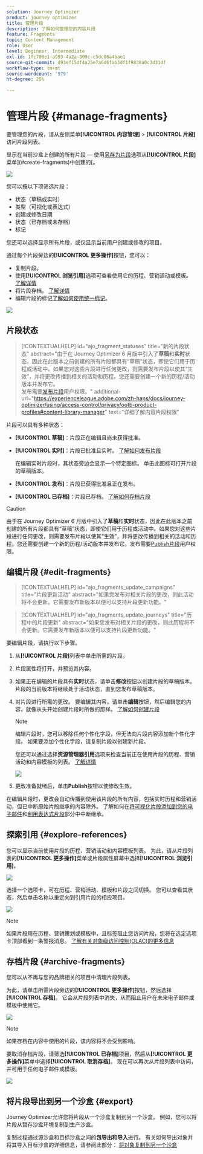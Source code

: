 ```yaml
---
solution: Journey Optimizer
product: journey optimizer
title: 管理片段
description: 了解如何管理您的内容片段
feature: Fragments
topic: Content Management
role: User
level: Beginner, Intermediate
exl-id: 1fc708e1-a993-4a2a-809c-c5dc08a4bae1
source-git-commit: d93ef15df4a25e7a6d6fab3df1f9838a0c3d31df
workflow-type: tm+mt
source-wordcount: '979'
ht-degree: 25%

---
```


# 管理片段 {#manage-fragments}

要管理您的片段，请从左侧菜单&#x200B;**[!UICONTROL 内容管理]** > **[!UICONTROL 片段]**&#x200B;访问片段列表。

显示在当前沙盒上创建的所有片段 — 使用[另存为片段](#save-as-fragment)选项从&#x200B;**[!UICONTROL 片段]**&#x200B;菜单](#create-fragments)中创建的[。

![](assets/fragment-list-filters.png)

您可以按以下项筛选片段：

* 状态（草稿或实时）
* 类型（可视化或表达式）
* 创建或修改日期
* 状态（已存档或未存档）
* 标记

您还可以选择显示所有片段，或仅显示当前用户创建或修改的项目。

通过每个片段旁边的&#x200B;**[!UICONTROL 更多操作]**&#x200B;按钮，您可以：

* 复制片段。
* 使用&#x200B;**[!UICONTROL 浏览引用]**&#x200B;选项可查看使用它的历程、营销活动或模板。 [了解详情](#explore-references)
* 将片段存档。 [了解详情](#archive-fragments)
* 编辑片段的标记[了解如何使用统一标记](../start/search-filter-categorize.md#tags)。

![](assets/fragment-list-more-actions.png)

## 片段状态

>[!CONTEXTUALHELP]
>id="ajo_fragment_statuses"
>title="新的片段状态"
>abstract="由于在 Journey Optimizer 6 月版中引入了&#x200B;**草稿**&#x200B;和&#x200B;**实时**&#x200B;状态，因此在此版本之前创建的所有片段都具有“草稿”状态，即使它们用于历程或活动中。如果您对这些片段进行任何更改，则需要发布片段以使其“生效”，并将更改传播到相关的活动和历程。您还需要创建一个新的历程/活动版本并发布它。<br/>发布需要<a href="https://experienceleague.adobe.com/zh-hans/docs/journey-optimizer/using/access-control/privacy/ootb-product-profiles#content-library-manage">发布片段</a>用户权限。"
>additional-url="https://experienceleague.adobe.com/zh-hans/docs/journey-optimizer/using/access-control/privacy/ootb-product-profiles#content-library-manager" text="详细了解内容片段权限"

片段可以具有多种状态：

* **[!UICONTROL 草稿]**：片段正在编辑且尚未获得批准。

* **[!UICONTROL 实时]**：片段已批准且实时。 [了解如何发布片段](../content-management/create-fragments.md#publish)

  在编辑实时片段时，其状态旁边会显示一个特定图标。 单击此图标可打开片段的草稿版本。

* **[!UICONTROL 发布]**：片段已获得批准且正在发布。
* **[!UICONTROL 已存档]**：片段已存档。 [了解如何存档片段](#archive-fragments)

>[!CAUTION]
>
>由于在 Journey Optimizer 6 月版中引入了&#x200B;**草稿**&#x200B;和&#x200B;**实时**&#x200B;状态，因此在此版本之前创建的所有片段都具有“草稿”状态，即使它们用于历程或活动中。如果您对这些片段进行任何更改，则需要发布片段以使其“生效”，并将更改传播到相关的活动和历程。您还需要创建一个新的历程/活动版本并发布它。发布需要[Publish片段](../administration/ootb-product-profiles.md#content-library-manager)用户权限。

## 编辑片段 {#edit-fragments}

>[!CONTEXTUALHELP]
>id="ajo_fragments_update_campaigns"
>title="片段更新活动"
>abstract="如果您发布对相关片段的更改，则此活动将不会更新。它需要发布新版本以便可以支持片段更新功能。"

>[!CONTEXTUALHELP]
>id="ajo_fragments_update_journeys"
>title="历程中的片段更新"
>abstract="如果您发布对相关片段的更改，则此历程将不会更新。它需要发布新版本以便可以支持片段更新功能。"

要编辑片段，请执行以下步骤。

1. 从&#x200B;**[!UICONTROL 片段]**&#x200B;列表中单击所需的片段。

1. 片段属性将打开，并预览其内容。

1. 如果正在编辑的片段具有&#x200B;**实时**&#x200B;状态，请单击&#x200B;**修改**&#x200B;按钮以创建片段的草稿版本。 片段的当前版本将继续处于活动状态，直到您发布草稿版本。

1. 对片段进行所需的更改。 要编辑其内容，请单击&#x200B;**编辑**&#x200B;按钮，然后编辑您的内容，就像从头开始创建片段时所做的那样。 [了解如何创建片段](#create-from-scratch)

   >[!NOTE]
   >
   >编辑片段时，您可以移除任何个性化字段，但无法向片段内容添加新个性化字段。 如果要添加个性化字段，请复制片段以创建新片段。

   您还可以通过选择&#x200B;**资源管理器引用**&#x200B;选项来检查当前正在使用片段的历程、营销活动和内容模板的列表。 [了解详情](#explore-references)

   ![](assets/fragment-edit.png)

1. 更改准备就绪后，单击&#x200B;**Publish**&#x200B;按钮以使修改生效。

在编辑片段时，更改会自动传播到使用该片段的所有内容，包括实时历程和营销活动，但已中断原始片段继承的内容除外。 了解如何在[将可视化片段添加到您的电子邮件](../email/use-visual-fragments.md#break-inheritance)和[利用表达式片段](../personalization/use-expression-fragments.md#break-inheritance)部分中中断继承。

## 探索引用 {#explore-references}

您可以显示当前使用片段的历程、营销活动和内容模板列表。 为此，请从片段列表的&#x200B;**[!UICONTROL 更多操作]**&#x200B;菜单或片段属性屏幕中选择&#x200B;**[!UICONTROL 浏览引用]**。

![](assets/fragment-explore-references.png)

选择一个选项卡，可在历程、营销活动、模板和片段之间切换。 您可以查看其状态，然后单击名称以重定向到引用片段的相应项目。

![](assets/fragment-usage-screen.png)

>[!NOTE]
>
>如果片段用在历程、营销策划或模板中，且标签阻止您访问片段，您将在选定选项卡顶部看到一条警报消息。 [了解有关对象级访问控制(OLAC)的更多信息](../administration/object-based-access.md)

## 存档片段 {#archive-fragments}

您可以从不再与您的品牌相关的项目中清理片段列表。

为此，请单击所需片段旁边的&#x200B;**[!UICONTROL 更多操作]**&#x200B;按钮，然后选择&#x200B;**[!UICONTROL 存档]**。 它会从片段列表中消失，从而阻止用户在未来电子邮件或模板中使用它。

![](assets/fragment-list-archive.png)

>[!NOTE]
>
>如果存档在内容中使用的片段，<!--it will remain in the email or template, but you won't be able to select it from the fragment list to edit it-->该内容将不会受到影响。

要取消存档片段，请筛选&#x200B;**[!UICONTROL 已存档]**&#x200B;项目，然后从&#x200B;**[!UICONTROL 更多操作]**&#x200B;菜单中选择&#x200B;**[!UICONTROL 取消存档]**。 现在可以再次从片段列表中访问，并可用于任何电子邮件或模板。

![](assets/fragment-list-unarchive.png)

## 将片段导出到另一个沙盒 {#export}

Journey Optimizer允许您将片段从一个沙盒复制到另一个沙盒。 例如，您可以将片段从暂存沙盒环境复制到生产沙盒。

复制过程通过源沙盒和目标沙盒之间的&#x200B;**包导出和导入**&#x200B;进行。 有关如何导出对象并将其导入目标沙盒的详细信息，请参阅此部分： [将对象复制到另一个沙盒](../configuration/copy-objects-to-sandbox.md)
